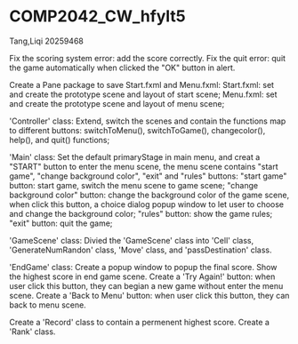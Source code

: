 # COMP2042_CW_hfylt5
Tang,Liqi 20259468

Fix the scoring system error: add the score correctly.
Fix the quit error: quit the game automatically when clicked the "OK" button in alert.

Create a Pane package to save Start.fxml and Menu.fxml:
Start.fxml: set and create the prototype scene and layout of start scene;
Menu.fxml: set and create the prototype scene and layout of menu scene;

'Controller' class: 
Extend, switch the scenes and contain the functions map to different buttons:
switchToMenu(), switchToGame(), changecolor(), help(), and quit() functions;

'Main' class:
Set the default primaryStage in main menu, and creat a "START" button to enter the menu scene,
the menu scene contains "start game", "change background color", "exit" and "rules" buttons:
"start game" button: start game, switch the menu scene to game scene;
"change background color" button: change the background color of the game scene, when click this button, a choice dialog popup window to let user to choose and change the background color;
"rules" button: show the game rules;
"exit" button: quit the game;

'GameScene' class:
Divied the 'GameScene' class into 'Cell' class, 'GenerateNumRandon' class, 'Move' class, and 'passDestination' class.

'EndGame' class: 
Create a popup window to popup the final score.
Show the highest score in end game scene.
Create a 'Try Again!' button: when user click this button, they can begian a new game without enter the menu scene.
Create a 'Back to Menu' button: when user click this button, they can back to menu scene.

Create a 'Record' class to contain a permenent highest score.
Create a 'Rank' class.
